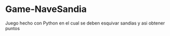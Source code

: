 # Game-NaveSandia

Juego hecho con Python en el cual se deben esquivar sandias y asi obtener puntos
